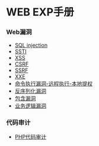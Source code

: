 # WEB EXP手册
### Web漏洞
- [SQL injection](https://github.com/ReAbout/web-exp/blob/master/SQLi-MySQL.md)
- [SSTI](https://github.com/ReAbout/web-exp/blob/master/SSTI.md)
- [XSS](https://github.com/ReAbout/web-exp/blob/master/XSS.md)
- [CSRF]()
- [SSRF]()
- [XXE](https://github.com/ReAbout/web-exp/blob/master/XXE.md)
- [命令执行漏洞-远程执行-本地提权]()
- [反序列化漏洞]()
- [包含漏洞]()
- [业务逻辑漏洞]()
### 代码审计
- [PHP代码审计]()
